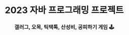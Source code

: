 <div align = center>
  <h1> 2023 자바 프로그래밍 프로젝트 </h1>
  <h3> 갤러그, 오목, 틱택톡, 산성비, 공피하기 게임 🕹️</h3>
</div>
